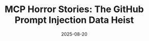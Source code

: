 ﻿---
title: 'MCP Horror Stories: The GitHub Prompt Injection Data Heist'
date: '2025-08-20'
category: Markets
summary: ''
slug: mcp horror stories the github prompt injection data heist
source_urls:
- https://www.docker.com/blog/mcp-horror-stories-github-prompt-injection/
seo:
  title: 'MCP Horror Stories: The GitHub Prompt Injection Data Heist | Hash n Hedge'
  description: ''
  keywords:
  - news
  - markets
  - brief
---


